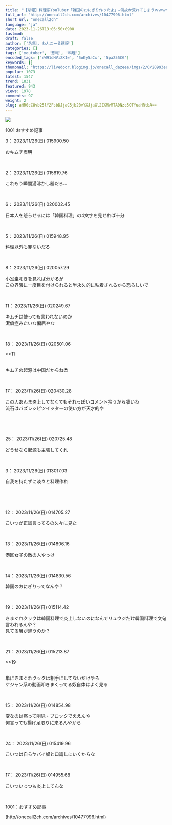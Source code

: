 ```yaml
---
title: "【悲報】料理系YouTuber「韓国のおにぎり作ったよ」→何故か荒れてしまうｗｗｗｗ "
full_url: "http://onecall2ch.com/archives/10477996.html"
short_url: "onecall2ch"
language: "ja"
date: 2023-11-26T13:05:50+0900
lastmod: 
draft: false
author: ['名無し わんこーる速報']
categories: []
tags: ['youtuber', '悲報', '料理']
encoded_tags: ['eW91dHViZXI=', '5oKy5aCx', '5paZ55CG']
keywords: []
thumbnail: "https://livedoor.blogimg.jp/onecall_dazeee/imgs/2/0/20993ea8-s.jpg"
popular: 1073
latest: 1547
trend: 1831
featured: 943
views: 1978
comments: 97
weight: 2
slug: aHR0cC8vb25lY2FsbDJjaC5jb20vYXJjaGl2ZXMvMTA0Nzc5OTYuaHRtbA==
---
```


![](https://livedoor.blogimg.jp/onecall_dazeee/imgs/2/0/20993ea8-s.jpg)

<div> <p class='name2'> 1001 おすすめ記事</p> <p class='name2'>3： 2023/11/26(日) 015900.50 </p><p class='onecall'> おキムチ表明 <br></p><br> <p class='name2'>2： 2023/11/26(日) 015819.76 </p><p class='onecall'> これもう瞬間湯沸かし器だろ… <br></p><br> <p class='name2'>6： 2023/11/26(日) 020002.45 </p><p class='onecall'> 日本人を怒らせるには「韓国料理」の4文字を見せれば十分 <br></p><br> <p class='name2'>5： 2023/11/26(日) 015948.95 </p><p class='onecall'> 料理以外も罪ないだろ <br></p><br> <p class='name2'>8： 2023/11/26(日) 020057.29 </p><p class='onecall'> 小室圭叩きを見れば分かるが <br> この界隈に一度目を付けられると半永久的に粘着されるから恐ろしいで <br></p><br> <p class='name2'>11： 2023/11/26(日) 020249.67 </p><p class='onecall'> キムチは使っても言われないのか <br> 潔癖症みたいな偏屈やな <br></p><br> <p class='name2'>18： 2023/11/26(日) 020501.06 </p><p class='onecall'> <p class='anchor'>>>11</p> <br> キムチの起源は中国だからね😍 <br></p><br> <p class='name2'>17： 2023/11/26(日) 020430.28 </p><p class='onecall'><p> この人あんま炎上してなくてもそれっぽいコメント拾うから凄いわ <br> 流石はバズレシピツイッターの使い方が天才的や <br></p><br></p><br> <p class='name2'>25： 2023/11/26(日) 020725.48 </p><p class='onecall'> どうせなら起源も主張してくれ <br></p><br> <p class='name2'>3： 2023/11/26(日) 013017.03 </p><p class='onecall'><p> 自我を持たずに淡々と料理作れ <br></p><br></p><br> <p class='name2'>12： 2023/11/26(日) 014705.27 </p><p class='onecall'> こいつが正論言ってるの久々に見た <br></p><br> <p class='name2'>13： 2023/11/26(日) 014806.16 </p><p class='onecall'> 港区女子の敵の人やっけ <br></p><br> <p class='name2'>14： 2023/11/26(日) 014830.56 </p><p class='onecall'> 韓国のおにぎりってなんや？ <br></p><br> <p class='name2'>19： 2023/11/26(日) 015114.42 </p><p class='onecall'> きまぐれクックは韓国料理で炎上しないのになんでリュウジだけ韓国料理で文句言われるんや？ <br> 見てる層が違うのか？ <br></p><br> <p class='name2'>21： 2023/11/26(日) 015213.87 </p><p class='onecall'> <p class='anchor'>>>19</p> <br> 単にきまぐれクックは相手にしてないだけやろ <br> ケジャン系の動画叩きまくってる奴自体はよく見る <br></p><br> <p class='name2'>15： 2023/11/26(日) 014854.98 </p><p class='onecall'> 変なのは黙って削除・ブロックでええんや <br> 何言っても揚げ足取りに来るんやから <br></p><br> <p class='name2'>24： 2023/11/26(日) 015419.96 </p><p class='onecall'> こいつは自らヤバイ奴と口論しにいくからな <br></p><br> <p class='name2'>17： 2023/11/26(日) 014955.68 </p><p class='onecall'> こいついっつも炎上してんな <br></p><br> <p class='name2'>1001：おすすめ記事</p> </div>

(http//onecall2ch.com/archives/10477996.html)
